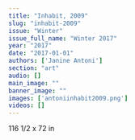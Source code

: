 ```yaml
---
title: "Inhabit, 2009"
slug: "inhabit-2009"
issue: "Winter"
issue_full_name: "Winter 2017"
year: "2017"
date: "2017-01-01"
authors: ['Janine Antoni']
section: "art"
audio: []
main_image: ""
banner_image: ""
images: ['antoniinhabit2009.png']
videos: []
---
```

116 1/2 x 72 in


